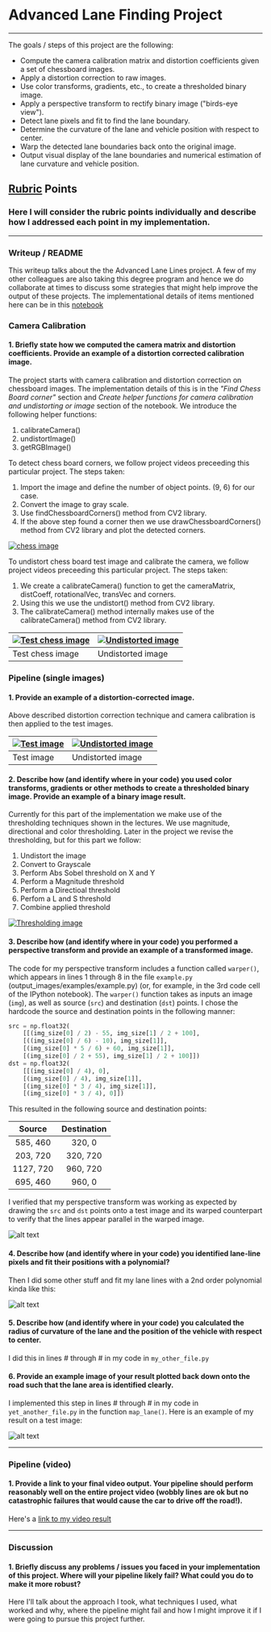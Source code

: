 # **Advanced Lane Finding Project**
---
The goals / steps of this project are the following:

* Compute the camera calibration matrix and distortion coefficients given a set of chessboard images.
* Apply a distortion correction to raw images.
* Use color transforms, gradients, etc., to create a thresholded binary image.
* Apply a perspective transform to rectify binary image ("birds-eye view").
* Detect lane pixels and fit to find the lane boundary.
* Determine the curvature of the lane and vehicle position with respect to center.
* Warp the detected lane boundaries back onto the original image.
* Output visual display of the lane boundaries and numerical estimation of lane curvature and vehicle position.

[//]: # (Image References)

[image2]: ./test_images/test1.jpg "Road Transformed"
[image3]: ./examples/binary_combo_example.jpg "Binary Example"
[image4]: ./examples/warped_straight_lines.jpg "Warp Example"
[image5]: ./examples/color_fit_lines.jpg "Fit Visual"
[image6]: ./examples/example_output.jpg "Output"
[video1]: ./project_video.mp4 "Video"

## [Rubric](https://review.udacity.com/#!/rubrics/571/view) Points

### Here I will consider the rubric points individually and describe how I addressed each point in my implementation.  

---

### Writeup / README

This writeup talks about the the Advanced Lane Lines project. A few of my other colleagues are also taking this degree program and hence we do collaborate at times to discuss some strategies that might help improve the output of these projects. The implementational details of items mentioned here can be in this [notebook](https://github.com/metawala/SDCarNDTerm1/blob/master/P4_CarND_Advanced_Lane_Lines/Advanced_Lane_Lines.ipynb)

### Camera Calibration

#### 1. Briefly state how we computed the camera matrix and distortion coefficients. Provide an example of a distortion corrected calibration image.

The project starts with camera calibration and distortion correction on chessboard images. The implementation details of this is in the *"Find Chess Board corner"* section and *Create helper functions for camera calibration and undistorting or image* section of the notebook. We introduce the following helper functions:
1. calibrateCamera()
2. undistortImage()
3. getRGBImage()

To detect chess board corners, we follow project videos preceeding this particular project. The steps taken:
1. Import the image and define the number of object points. (9, 6) for our case.
2. Convert the image to gray scale.
3. Use findChessboardCorners() method from CV2 library.
4. If the above step found a corner then we use drawChessboardCorners() method from CV2 library and plot the detected corners.

 [![chess image](./output_images/corners_chessboard_output.png)](./output_images/corners_chessboard_output.png "chess image")

To undistort chess board test image and calibrate the camera, we follow project videos preceeding this particular project. The steps taken:
1. We create a calibrateCamera() function to get the cameraMatrix, distCoeff, rotationalVec, transVec and corners.
2. Using this we use the undistort() method from CV2 library.
3. The calibrateCamera() method internally makes use of the calibrateCamera() method from CV2 library.

 [![Test chess image](./camera_cal/calibration10.jpg)](./camera_cal/calibration10.jpg "Test chess image") | [![Undistorted image](./output_images/undistorted_chessboard_output.png)](./output_images/undistorted_chessboard_output.png "Undistorted image") 
 --- | --- 
  Test chess image | Undistorted image 

### Pipeline (single images)

#### 1. Provide an example of a distortion-corrected image.

Above described distortion correction technique and camera calibration is then applied to the test images.

 [![Test image](./test_images/test2.jpg)](./test_images/test2.jpg "Test image") | [![Undistorted image](./output_images/undistorted_test_output.png)](./output_images/undistorted_test_output.png "Undistorted image") 
 --- | --- 
  Test image | Undistorted image

#### 2. Describe how (and identify where in your code) you used color transforms, gradients or other methods to create a thresholded binary image.  Provide an example of a binary image result.

Currently for this part of the implementation we make use of the thresholding techniques shown in the lectures. We use magnitude, directional and color thresholding. Later in the project we revise the thresholding, but for this part we follow:
1. Undistort the image
2. Convert to Grayscale
3. Perform Abs Sobel threshold on X and Y
4. Perform a Magnitude threshold
5. Perform a Directioal threshold
6. Perfom a L and S threshold
7. Combine applied threshold

[![Thresholding image](./output_images/thresholdedImage.png)](./output_images/thresholdedImage.png "Thresholding image")

#### 3. Describe how (and identify where in your code) you performed a perspective transform and provide an example of a transformed image.

The code for my perspective transform includes a function called `warper()`, which appears in lines 1 through 8 in the file `example.py` (output_images/examples/example.py) (or, for example, in the 3rd code cell of the IPython notebook).  The `warper()` function takes as inputs an image (`img`), as well as source (`src`) and destination (`dst`) points.  I chose the hardcode the source and destination points in the following manner:

```python
src = np.float32(
    [[(img_size[0] / 2) - 55, img_size[1] / 2 + 100],
    [((img_size[0] / 6) - 10), img_size[1]],
    [(img_size[0] * 5 / 6) + 60, img_size[1]],
    [(img_size[0] / 2 + 55), img_size[1] / 2 + 100]])
dst = np.float32(
    [[(img_size[0] / 4), 0],
    [(img_size[0] / 4), img_size[1]],
    [(img_size[0] * 3 / 4), img_size[1]],
    [(img_size[0] * 3 / 4), 0]])
```

This resulted in the following source and destination points:

| Source        | Destination   | 
|:-------------:|:-------------:| 
| 585, 460      | 320, 0        | 
| 203, 720      | 320, 720      |
| 1127, 720     | 960, 720      |
| 695, 460      | 960, 0        |

I verified that my perspective transform was working as expected by drawing the `src` and `dst` points onto a test image and its warped counterpart to verify that the lines appear parallel in the warped image.

![alt text][image4]

#### 4. Describe how (and identify where in your code) you identified lane-line pixels and fit their positions with a polynomial?

Then I did some other stuff and fit my lane lines with a 2nd order polynomial kinda like this:

![alt text][image5]

#### 5. Describe how (and identify where in your code) you calculated the radius of curvature of the lane and the position of the vehicle with respect to center.

I did this in lines # through # in my code in `my_other_file.py`

#### 6. Provide an example image of your result plotted back down onto the road such that the lane area is identified clearly.

I implemented this step in lines # through # in my code in `yet_another_file.py` in the function `map_lane()`.  Here is an example of my result on a test image:

![alt text][image6]

---

### Pipeline (video)

#### 1. Provide a link to your final video output.  Your pipeline should perform reasonably well on the entire project video (wobbly lines are ok but no catastrophic failures that would cause the car to drive off the road!).

Here's a [link to my video result](./project_video.mp4)

---

### Discussion

#### 1. Briefly discuss any problems / issues you faced in your implementation of this project.  Where will your pipeline likely fail?  What could you do to make it more robust?

Here I'll talk about the approach I took, what techniques I used, what worked and why, where the pipeline might fail and how I might improve it if I were going to pursue this project further.  
